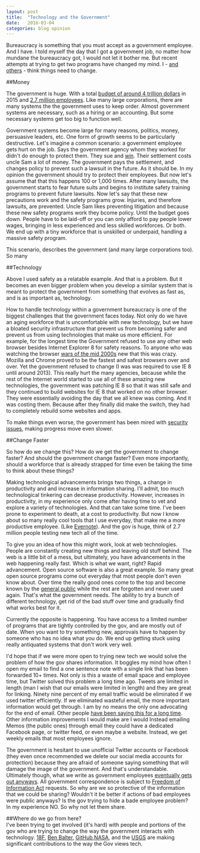 ```yaml
---
layout: post
title:  "Technology and the Government"
date:   2016-03-04
categories: blog opinion 
---
```


Bureaucracy is something that you must accept as a government employee.  And I have.  I told myself the day that I got a government job,  no matter how mundane the bureaucracy got, I would not let it bother me.  But recent attempts at trying to get two programs have changed my mind.  I - [and others][fedramp] - think things need to change.

##Money

The government is huge. With a total [ budget of around 4 trillion dollars][budget] in 2015 and [2.7 million employees][workforce]. Like many large corporations, there are many systems the the government uses to keep order. Almost  government systems are necessary, such as a hiring or an accounting.   But some necessary systems get too big to function well.   

Government systems become large for many reasons, politics, money, persuasive leaders, etc.  One form of growth seems to be particularly destructive.  Let's imagine a common scenario:  a government employee gets hurt on the job. Says the government agency whom they worked for didn't do enough to protect them.  They sue and [win][lawsuit]. Their settlement costs uncle Sam a lot of money.  The government pays the settlement, and changes policy to prevent such a lawsuit in the future. As it should be.  In my opinion the government should try to protect their employees.  But now let's assume that that this happens 100 or 1,000 times. After many lawsuits, the government starts to fear future suits and begins to institute safety training programs to prevent future lawsuits.  Now let's say that these new precautions work and the safety programs grow.  Injuries, and therefore lawsuits, are prevented. Uncle Sam likes preventing litigation and because these new safety programs work they bcome policy. Until the budget goes down.  People have to be laid-off or you can only afford to pay people lower wages, bringing in less experienced and less skilled workforces.  Or both.  We end up with a tiny workforce that is unskilled or underpaid, handling a massive safety program.   

This scenario, describes the government (and many large corporations too). So many 


##Technology

Above I used safety as a relatable example. And that is a problem. But it becomes an even bigger problem when you develop a similar system that is meant to protect the government from something that evolves as fast as, and is as important as, technology.  

How to handle technology within a government bureaucracy is one of the biggest challenges that the government faces today.  Not only do we have an aging workforce that is uncomfortable with new technology, but we have a bloated security infrastructure that prevent us from becoming safer and prevent us from using technologies that make us more efficient.  For example, for the longest time the Government refused to use any other web browser besides Internet Explorer 8 for safety reasons.  To anyone who was watching the browser [wars of the mid 2000s][browser] new that this was crazy.  Mozilla and Chrome proved to be the fastest and safest browsers over and over.  Yet the government refused to change (I was was required to use IE 8 until around 2013).  This really hurt the many agencies, because while the rest of the Internet world started to use all of these amazing new technologies, the government was patching IE 8 so that it was still safe and they continued to build websites for IE 8 that worked on no other browser.  They were essentially avoiding the day that we all knew was coming.  And it was costing them. Because after they finally did make the switch, they had to completely rebuild some websites and apps.  

To make things even worse, the government has been mired with [security issues][opmhack], making progress move even slower. 

##Change Faster

So how do we change this? How do we get the government to change faster? And should the government change faster? Even more importantly, should a workforce that is already strapped for time even be taking the time to think about these things? 

Making technological advancements brings two things, a change in productivity and and increase in information sharing. I'll admit, too much technological tinkering can decrease productivity.  However, increases in productivity, in my experience only come after having time to vet and explore a variety of technologies.  And that can take some time. I've been prone to experiment to death, at a cost to productivity.  But now I know about so many really cool tools that I use everyday, that make me a more productive employee.  (Like [Evernote][evernote]).  And the gov is huge, think of 2.7 million people testing new tech all of the time.  

To give you an idea of how this might work, look at web technologies. People are constantly creating new things and leaving old stuff behind.  The web is a little bit of a mess, but ultimately, you have advancements in the web happening really fast. Which is what we want, right?  Rapid advancement.  Open source software is also a great example.  So many great open source programs come out everyday that most people don't even know about.  Over time the really good ones come to the top and become known by the [general public][mozilla] while the rest are forgotten and never used again. That's what the government needs.  The ability to try a bunch of different technology, get rid of the bad stuff over time and gradually find what works best for it.  

Currently the opposite is happening.  You have access to a limited number of programs that are tightly controlled by the gov, and are mostly out of date. When you want to try something new, approvals have to happen by someone who has no idea what you do.  We end up getting stuck using really antiquated systems that don't work very well. 

I'd hope that if we were more open to trying new tech we would solve the problem of how the gov shares information.  It boggles my mind how often I open my email to find a one sentence note with a single link that has been forwarded 10+ times.  Not only is this a waste of email space and employee time, but Twitter solved this  problem a long time ago. Tweets are limited in length (man I wish that our emails were limited in length) and they are great for linking.  Ninety nine percent of my email traffic would be eliminated if we used twitter efficiently.  If we eliminated wasteful email, the more important information would get through. I am by no means the only one advocating for the end of email.  Other people [have been saying this for a long time][email]. Other information improvements I would make are  I would Instead emailing Memos (the public ones) through email they could have a dedicated Facebook page, or twitter feed, or even maybe a website.  Instead, we get weekly emails that most employees ignore. 

The government is hesitant to use unofficial Twitter accounts or Facebook (they even once recommended we delete our social media accounts for protection) because they are afraid of someone saying something that will damage the image of the government.  And that's understandable.   Ultimately though, what we write as government employees [eventually gets out anyways][mms].  All government correspondence is subject to [Freedom of Information Act][FOIA] requests. So why are we so protective of the information that we could be sharing? Wouldn't it be better if actions of bad employees were public anyways?  Is the gov trying to hide a bade employee problem? In my experience NO.  So why not let them share. 

##Where do we go from here?   
I've been trying to get involved (it's hard) with people and portions of the gov who are trying to change the way the government interacts with technology.  [18F][18F], [Ben Balter][Ben], [GitHub][github],[NASA][NASA], and the [USGS][USGS] are making significant contributions to the way the Gov views tech. 


[fedramp]:		http://ben.balter.com/2014/07/29/fedramp/

[budget]:		https://en.wikipedia.org/wiki/United_States_federal_budget#Total_outlays_in_recent_budget_submissions

[workforce]:	http://economix.blogs.nytimes.com/2013/10/22/bloated-government-federal-employment-at-47-year-low/

[lawsuit]:		http://www.heraldextra.com/news/local/crime-and-courts/family-awarded-million-in-bear-attack-lawsuit/article_47a6ff34-75e5-11e0-afff-001cc4c03286.html	

[browser]: 		https://www.quora.com/How-did-Internet-Explorer-lose-to-other-browsers-such-as-Chrome-and-Firefox

[opmhack]:		https://en.wikipedia.org/wiki/Office_of_Personnel_Management_data_breach

[evernote]:  	https://evernote.com/?var=3	

[mms]:			https://en.wikipedia.org/wiki/Minerals_Management_Service#Criticism_and_controversies

[FOIA]:			https://en.wikipedia.org/wiki/Freedom_of_Information_Act_(United_States)

[mozilla]:		http://www.cio.com/article/2980282/open-source-tools/7-top-open-source-projects-and-the-faces-behind-them.html#slide6

[email]:		http://qz.com/359726/email-lets-other-people-schedule-your-life-heres-how-to-stop-it/	

[USGS]:			http://www.usgs.gov/tech-transfer/

[NASA]:			https://www.nasa.gov/topics/technology/index.html

[Ben]:			http://ben.balter.com/

[github]:		https://government.github.com/

[18F]:			https://18f.gsa.gov/	

